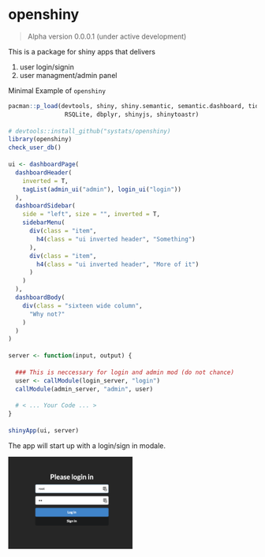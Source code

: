 openshiny
================

> Alpha version 0.0.0.1 (under active development)

This is a package for shiny apps that delivers

1.  user login/signin
2.  user managment/admin panel

Minimal Example of
`openshiny`

``` r
pacman::p_load(devtools, shiny, shiny.semantic, semantic.dashboard, tidyverse,
                RSQLite, dbplyr, shinyjs, shinytoastr)

# devtools::install_github("systats/openshiny)
library(openshiny)
check_user_db()

ui <- dashboardPage(
  dashboardHeader(
    inverted = T, 
    tagList(admin_ui("admin"), login_ui("login")) 
  ),
  dashboardSidebar(
    side = "left", size = "", inverted = T,
    sidebarMenu(
      div(class = "item",
        h4(class = "ui inverted header", "Something")
      ),
      div(class = "item",
        h4(class = "ui inverted header", "More of it")
      )
    )
  ),
  dashboardBody(
    div(class = "sixteen wide column",
      "Why not?"
    )
  )
)

server <- function(input, output) {
  
  ### This is neccessary for login and admin mod (do not chance)
  user <- callModule(login_server, "login") 
  callModule(admin_server, "admin", user) 
  
  # < ... Your Code ... >
}

shinyApp(ui, server)
```

The app will start up with a login/sign in modale.

<img src = "screen_login.png" width = "50%">
